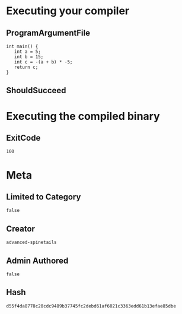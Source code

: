 # Executing your compiler

## ProgramArgumentFile

```
int main() {
   int a = 5;
   int b = 15;
   int c = -(a + b) * -5; 
   return c;
}
```

## ShouldSucceed

# Executing the compiled binary

## ExitCode

```
100
```

# Meta

## Limited to Category

```
false
```

## Creator

```
advanced-spinetails
```

## Admin Authored

```
false
```

## Hash

```
d55f4da8778c20cdc9489b37745fc2debd61af6021c3363edd61b13efae85dbe
```

